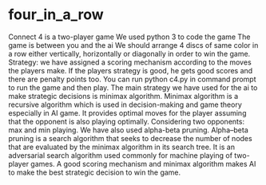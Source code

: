 # four_in_a_row
Connect 4 is a two-player game  We used python 3 to code the game The game is between you and the ai We should arrange 4 discs of same color in a row either vertically, horizontally or diagonally in order to win the game. Strategy: we have assigned a scoring mechanism according to the moves the players make. If the players strategy is good, he gets good scores and there are penalty points too.  You can run python c4.py in command prompt to run the game and then play. The main strategy we have used for the ai to make strategic decisions is minimax algorithm. Minimax algorithm is a recursive algorithm which is used in decision-making and game theory especially in AI game. It provides optimal moves for the player assuming that the opponent is also playing optimally. Considering two opponents: max and min playing. We have also used alpha-beta pruning. Alpha–beta pruning is a search algorithm that seeks to decrease the number of nodes that are evaluated by the minimax algorithm in its search tree. It is an adversarial search algorithm used commonly for machine playing of two-player games. A good scoring mechanism and minimax algorithm makes AI to make the best strategic decision to win the game.
